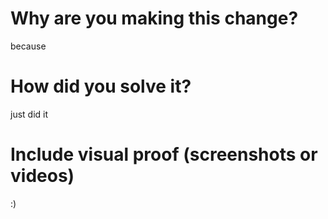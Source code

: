# Why are you making this change?
because

# How did you solve it?
just did it

# Include visual proof (screenshots or videos)
:)
